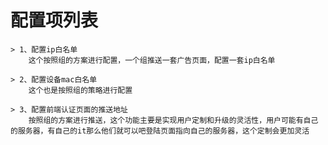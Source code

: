 # 配置项列表   
	> 1、配置ip白名单
		这个按照组的方案进行配置，一个组推送一套广告页面，配置一套ip白名单

	> 2、配置设备mac白名单
		这个也是按照组的策略进行配置
	
	> 3、配置前端认证页面的推送地址
		按照组的方案进行推送，这个功能主要是实现用户定制和升级的灵活性，用户可能有自己的服务器，有自己的it那么他们就可以吧登陆页面指向自己的服务器，这个定制会更加灵活
	

